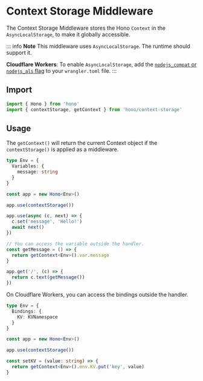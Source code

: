 # Context Storage Middleware

The Context Storage Middleware stores the Hono `Context` in the `AsyncLocalStorage`, to make it globally accessible.

::: info
**Note** This middleware uses `AsyncLocalStorage`. The runtime should support it.

**Cloudflare Workers**: To enable `AsyncLocalStorage`, add the [`nodejs_compat` or `nodejs_als` flag](https://developers.cloudflare.com/workers/configuration/compatibility-dates/#nodejs-compatibility-flag) to your `wrangler.toml` file.
:::

## Import

```ts
import { Hono } from 'hono'
import { contextStorage, getContext } from 'hono/context-storage'
```

## Usage

The `getContext()` will return the current Context object if the `contextStorage()` is applied as a middleware.

```ts
type Env = {
  Variables: {
    message: string
  }
}

const app = new Hono<Env>()

app.use(contextStorage())

app.use(async (c, next) => {
  c.set('message', 'Hello!')
  await next()
})

// You can access the variable outside the handler.
const getMessage = () => {
  return getContext<Env>().var.message
}

app.get('/', (c) => {
  return c.text(getMessage())
})
```

On Cloudflare Workers, you can access the bindings outside the handler.

```ts
type Env = {
  Bindings: {
    KV: KVNamespace
  }
}

const app = new Hono<Env>()

app.use(contextStorage())

const setKV = (value: string) => {
  return getContext<Env>().env.KV.put('key', value)
}
```
